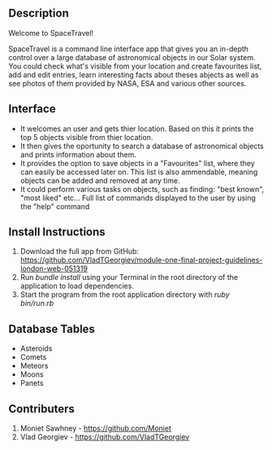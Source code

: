 ## Description

  Welcome to SpaceTravel!

  SpaceTravel is a command line interface app that gives you an in-depth control over a large database of astronomical objects in our Solar system. You could check what's visible from your location and create favourites list, add and edit entries, learn interesting facts about theses abjects as well as see photos of them provided by NASA, ESA and various other sources.


## Interface
  - It welcomes an user and gets thier location. Based on this it prints the top 5 objects visible from thier location.
  - It then gives the oportunity to search a database of astronomical objects and prints information about them.
  - It provides the option to save objects in a "Favourites" list, where they can easily be accessed later on. This list is also ammendable, meaning objects can be added and removed at any time.
  - It could perform various tasks on objects, such as finding: "best known", "most liked" etc... Full list of commands displayed to the user by using the "help" command

## Install Instructions

  1. Download the full app from GitHub: https://github.com/VladTGeorgiev/module-one-final-project-guidelines-london-web-051319
  2. Run *bundle install* using your Terminal in the root directory of the application to load dependencies.
  3. Start the program from the root application directory with *ruby bin/run.rb*


## Database Tables
  - Asteroids
  - Comets
  - Meteors
  - Moons
  - Panets


## Contributers

  1. Moniet Sawhney - https://github.com/Moniet
  2. Vlad Georgiev - https://github.com/VladTGeorgiev



